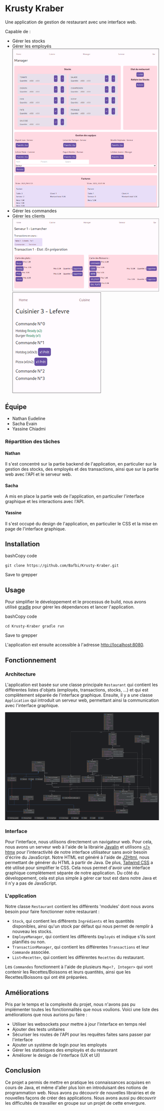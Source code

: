 # Krusty Kraber

Une application de gestion de restaurant avec une interface web.

Capable de :

- Gérer les stocks
- Gérer les employés ![employé](./images/manager.png)
- Gérer les commandes
- Gérer les clients ![serveur](./images/serveur.png) ![cuisinier](./images/cuisine.png)

## Équipe

- Nathan Eudeline
- Sacha Evain
- Yassine Chiadmi

### Répartition des tâches

#### Nathan

Il s'est concentré sur la partie backend de l'application, en particulier sur la gestion des stocks, des employés et des transactions, ainsi que sur la partie web avec l'API et le serveur web.

#### Sacha

A mis en place la partie web de l'application, en particulier l'interface graphique et les interactions avec l'API.

#### Yassine

Il s'est occupé du design de l'application, en particulier le CSS et la mise en page de l'interface graphique.

## Installation

bashCopy code

`git clone https://github.com/Bafbi/Krusty-Kraber.git`

Save to grepper

## Usage

Pour simplifier le développement et le processus de build, nous avons utilisé [gradle](https://gradle.org/install/) pour gérer les dépendances et lancer l'application.

bashCopy code

`cd Krusty-Kraber
gradle run`

Save to grepper

L'application est ensuite accessible à l'adresse [http://localhost:8080](http://localhost:8080/).

## Fonctionnement

### Architecture

L'application est basée sur une classe principale `Restaurant` qui contient les différentes listes d'objets (employés, transactions, stocks, ...) et qui est complètement séparée de l'interface graphique. Ensuite, il y a une classe `Application` qui introduit un serveur web, permettant ainsi la communication avec l'interface graphique.

![Diagramme de classe](./UML.png)

### Interface

Pour l'interface, nous utilisons directement un navigateur web. Pour cela, nous avons un serveur web à l'aide de la librairie [Javalin](https://javalin.io/) et utilisons [</> htmx](https://htmx.org/) pour l'interactivité de notre interface utilisateur sans avoir besoin d'écrire du JavaScript. Notre HTML est généré à l'aide de [J2Html](https://j2html.com/), nous permettant de générer du HTML à partir de Java. De plus, [Tailwind CSS](https://tailwindcss.com/) a été utilisé pour simplifier le CSS. Cela nous permet d'avoir une interface graphique complètement séparée de notre application. Du côté du développement, cela est plus simple à gérer car tout est dans notre Java et il n'y a pas de JavaScript.

### L'application

Notre classe `Restaurant` contient les différents 'modules' dont nous avons besoin pour faire fonctionner notre restaurant :

- `Stock`, qui contient les différents `Ingrédients` et les quantités disponibles, ainsi qu'un stock par défaut qui nous permet de remplir à nouveau les stocks.
- `EmployeManager`, qui contient les différents `Employés` et indique s'ils sont planifiés ou non.
- `TransactionManager`, qui contient les différentes `Transactions` et leur `Commande` associée.
- `List<Recette>`, qui contient les différentes `Recettes` du restaurant.

Les `Commandes` fonctionnent à l'aide de plusieurs `Map<?, Integer>` qui vont contenir les Recettes/Boissons et leurs quantités, ainsi que les Recettes/Boissons qui ont été préparées.

## Améliorations

Pris par le temps et la complexité du projet, nous n'avons pas pu implémenter toutes les fonctionnalités que nous voulions. Voici une liste des améliorations que nous aurions pu faire :

- Utiliser les websockets pour mettre à jour l'interface en temps réel
- Ajouter des tests unitaires
- Sécuriser les routes de l'API pour les requêtes faites sans passer par l'interface
- Ajouter un système de login pour les employés
- Gérer les statistiques des employés et du restaurant
- Améliorer le design de l'interface (UX et UI)

## Conclusion

Ce projet a permis de mettre en pratique les connaissances acquises en cours de Java, et même d'aller plus loin en introduisant des notions de programmation web. Nous avons pu découvrir de nouvelles librairies et de nouvelles façons de créer des applications. Nous avons aussi pu découvrir les difficultés de travailler en groupe sur un projet de cette envergure.